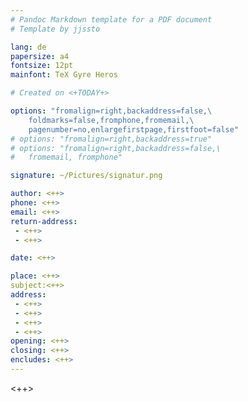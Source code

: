 ```yaml
---
# Pandoc Markdown template for a PDF document  
# Template by jjssto

lang: de
papersize: a4
fontsize: 12pt
mainfont: TeX Gyre Heros

# Created on <+TODAY+>

options: "fromalign=right,backaddress=false,\
	foldmarks=false,fromphone,fromemail,\
	pagenumber=no,enlargefirstpage,firstfoot=false"
# options: "fromalign=right,backaddress=true"
# options: "fromalign=right,backaddress=false,\
#	fromemail, fromphone"

signature: ~/Pictures/signatur.png

author: <++>
phone: <++>
email: <++>
return-address:
 - <++>
 - <++>

date: <++>

place: <++>
subject:<++>
address:
 - <++>
 - <++>
 - <++>
 - <++>
opening: <++>
closing: <++>
encludes: <++>
---
```


<++>
